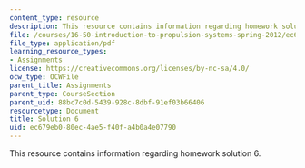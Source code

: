 ```yaml
---
content_type: resource
description: This resource contains information regarding homework solution 6.
file: /courses/16-50-introduction-to-propulsion-systems-spring-2012/ec679eb080ec4ae5f40fa4b0a4e07790_MIT16_50S12_sol6.pdf
file_type: application/pdf
learning_resource_types:
- Assignments
license: https://creativecommons.org/licenses/by-nc-sa/4.0/
ocw_type: OCWFile
parent_title: Assignments
parent_type: CourseSection
parent_uid: 88bc7c0d-5439-928c-8dbf-91ef03b66406
resourcetype: Document
title: Solution 6
uid: ec679eb0-80ec-4ae5-f40f-a4b0a4e07790
---
```

This resource contains information regarding homework solution 6.